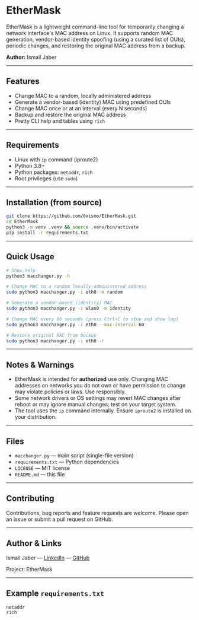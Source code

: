 # EtherMask

EtherMask is a lightweight command-line tool for temporarily changing a network interface's MAC address on Linux. It supports random MAC generation, vendor-based identity spoofing (using a curated list of OUIs), periodic changes, and restoring the original MAC address from a backup.

**Author:** Ismail Jaber

---

## Features

* Change MAC to a random, locally administered address
* Generate a vendor-based (identity) MAC using predefined OUIs
* Change MAC once or at an interval (every N seconds)
* Backup and restore the original MAC address
* Pretty CLI help and tables using `rich`

---

## Requirements

* Linux with `ip` command (iproute2)
* Python 3.8+
* Python packages: `netaddr`, `rich`
* Root privileges (use `sudo`)

---

## Installation (from source)

```bash
git clone https://github.com/0xismo/EtherMask.git
cd EtherMask
python3 -m venv .venv && source .venv/bin/activate
pip install -r requirements.txt
```


---

## Quick Usage

```bash
# Show help
python3 macchanger.py -h

# Change MAC to a random locally-administered address
sudo python3 macchanger.py -i eth0 -m random

# Generate a vendor-based (identity) MAC
sudo python3 macchanger.py -i wlan0 -m identity

# Change MAC every 60 seconds (press Ctrl+C to stop and show log)
sudo python3 macchanger.py -i eth0 --mac-interval 60

# Restore original MAC from backup
sudo python3 macchanger.py -i eth0 -r
```

---

## Notes & Warnings

* EtherMask is intended for **authorized** use only. Changing MAC addresses on networks you do not own or have permission to change may violate policies or laws. Use responsibly.
* Some network drivers or OS settings may revert MAC changes after reboot or may ignore manual changes; test on your target system.
* The tool uses the `ip` command internally. Ensure `iproute2` is installed on your distribution.

---

## Files

* `macchanger.py` — main script (single-file version)
* `requirements.txt` — Python dependencies
* `LICENSE` — MIT license
* `README.md` — this file

---

## Contributing

Contributions, bug reports and feature requests are welcome. Please open an issue or submit a pull request on GitHub.

---

## Author & Links

Ismail Jaber — [LinkedIn](https://www.linkedin.com/in/ismail-jaber-496b1631b/) — [GitHub](https://github.com/0xIsmo)

Project: EtherMask

---

## Example `requirements.txt`

```
netaddr
rich
```
